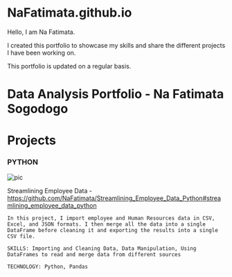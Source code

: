 # NaFatimata.github.io

Hello, I am Na Fatimata.

I created this portfolio to showcase my skills and share the different projects I have been working on. 

This portfolio is updated on a regular basis.


# Data Analysis Portfolio - Na Fatimata Sogodogo

# Projects

### PYTHON
  
![pic](https://user-images.githubusercontent.com/89815266/191801320-49dddbc4-7dd1-42d7-8546-1af25d9e409a.png)

Streamlining Employee Data - https://github.com/NaFatimata/Streamlining_Employee_Data_Python#streamlining_employee_data_python



    In this project, I import employee and Human Resources data in CSV, Excel, and JSON formats. I then merge all the data into a single DataFrame before cleaning it and exporting the results into a single CSV file.

    SKILLS: Importing and Cleaning Data, Data Manipulation, Using DataFrames to read and merge data from different sources

    TECHNOLOGY: Python, Pandas

